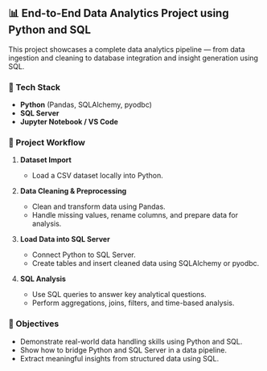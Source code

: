 ## 📊 End-to-End Data Analytics Project using Python and SQL

This project showcases a complete data analytics pipeline — from data ingestion and cleaning to database integration and insight generation using SQL.

### 🔧 Tech Stack

* **Python** (Pandas, SQLAlchemy, pyodbc)
* **SQL Server**
* **Jupyter Notebook / VS Code**

### 📌 Project Workflow

1. **Dataset Import**

   * Load a CSV dataset locally into Python.

2. **Data Cleaning & Preprocessing**

   * Clean and transform data using Pandas.
   * Handle missing values, rename columns, and prepare data for analysis.

3. **Load Data into SQL Server**

   * Connect Python to SQL Server.
   * Create tables and insert cleaned data using SQLAlchemy or pyodbc.

4. **SQL Analysis**

   * Use SQL queries to answer key analytical questions.
   * Perform aggregations, joins, filters, and time-based analysis.

### 🎯 Objectives

* Demonstrate real-world data handling skills using Python and SQL.
* Show how to bridge Python and SQL Server in a data pipeline.
* Extract meaningful insights from structured data using SQL.

